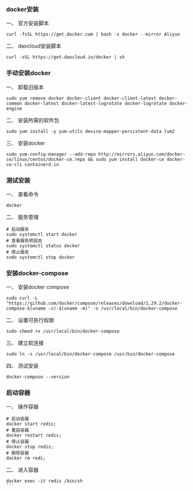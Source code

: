 ### docker安装

一、 官方安装脚本
```shell
curl -fsSL https://get.docker.com | bash -s docker --mirror Aliyun
```

二、 daocloud安装脚本
```shell
curl -sSL https://get.daocloud.io/docker | sh
```

### 手动安装docker

一、 卸载旧版本
```shell
sudo yum remove docker docker-client docker-client-latest docker-common docker-latest docker-latest-logrotate docker-logrotate docker-engine
```

二、 安装所需的软件包
```shell
sudo yum install -y yum-utils device-mapper-persistent-data lvm2
```

三、 安装docker
```shell
sudo yum-config-manager --add-repo http://mirrors.aliyun.com/docker-ce/linux/centos/docker-ce.repo && sudo yum install docker-ce docker-ce-cli containerd.io
```

### 测试安装

一、 查看命令
```shell
docker 
```

二、 服务管理
```shell
# 启动服务
sudo systemctl start docker
# 查看服务转固态
sudo systemctl status docker
# 停止服务
sudo systemctl stop docker
```

### 安装docker-compose

一、 安装docker compose
```shell
sudo curl -L "https://github.com/docker/compose/releases/download/1.29.2/docker-compose-$(uname -s)-$(uname -m)" -o /usr/local/bin/docker-compose
```

二、 设置可执行权限
```shell
sudo chmod +x /usr/local/bin/docker-compose
```

三、 建立软连接
```shell
sudo ln -s /usr/local/bin/docker-compose /usr/bin/docker-compose
```

四、 测试安装
```shell
docker-compose --version
```

### 启动容器

一、 操作容器
```shel
# 启动容器
docker start redis;
# 重启容器
docker restart redis;
# 停止容器
docker stop redis;
# 删除容器
docker rm redi;
```

二、 进入容器
````shell
docker exec -it redis /bin/sh
```